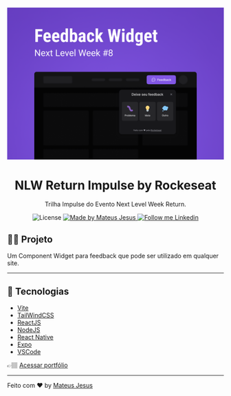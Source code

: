 <p align="center">
    <img alt="Git Explorer" src="./images/capa.png"/>
</p>

<h1 align="center">
	NLW Return Impulse by Rockeseat
</h1>

<p align="center">Trilha Impulse do Evento Next Level Week Return.</p>

<p align="center">
  <img alt="License" src="https://img.shields.io/badge/license-MIT-2ecc71">

  <a href="https://github.com/MateusJSouza">
    <img alt="Made by Mateus Jesus" src="https://img.shields.io/badge/Made%20by-Mateus%20Jesus-2ecc71">
  </a>

  <a href="https://www.linkedin.com/in/mateus-jesus/" target="_blank">
    <img alt="Follow me Linkedin" src="https://img.shields.io/badge/Follow%20up-mateusjesus-2ecc71?style=social&logo=linkedin">
  </a>
</p>

## 🚴🏽 Projeto

Um Component Widget para feedback que pode ser utilizado em qualquer site.

---

## 🔧 Tecnologias

- [Vite](https://vitejs.dev/)
- [TailWindCSS](https://tailwindcss.com/)
- [ReactJS](https://reactjs.org/)
- [NodeJS](https://nodejs.org/pt-br/)
- [React Native](https://reactnative.dev/)
- [Expo](https://expo.dev/)
- [VSCode](https://code.visualstudio.com/)

👉🏽 [Acessar portfólio](https://mateusj-portfolio.vercel.app/)


---

Feito com ♥ by [Mateus Jesus](https://www.linkedin.com/in/mateus-jesus/)